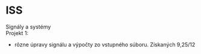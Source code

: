 # ISS
Signály a systémy  
Projekt 1:
- rôzne úpravy signálu a výpočty zo vstupného súboru. Získaných 9,25/12
